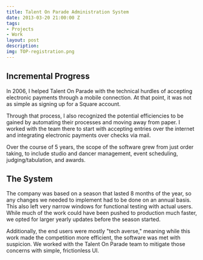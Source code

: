 ```yaml
---
title: Talent On Parade Administration System
date: 2013-03-20 21:00:00 Z
tags:
- Projects
- Work
layout: post
description: 
img: TOP-registration.png
---
```


## Incremental Progress
In 2006, I helped Talent On Parade with the technical hurdles of accepting electronic payments through a mobile connection. At that point, it was not as simple as signing up for a Square account.

Through that process, I also recognized the potential efficiencies to be gained by automating their processes and moving away from paper. I worked with the team there to start with accepting entries over the internet and integrating electronic payments over checks via mail.

Over the course of 5 years, the scope of the software grew from just order taking, to include studio and dancer management, event scheduling, judging/tabulation, and awards.

## The System

The company was based on a season that lasted 8 months of the year, so any changes we needed to implement had to be done on an annual basis. This also left very narrow windows for functional testing with actual users. While much of the work could have been pushed to production much faster, we opted for larger yearly updates before the season started.

Additionally, the end users were mostly "tech averse," meaning while this work made the competition more efficient, the software was met with suspicion. We worked with the Talent On Parade team to mitigate those concerns with simple, frictionless UI.
